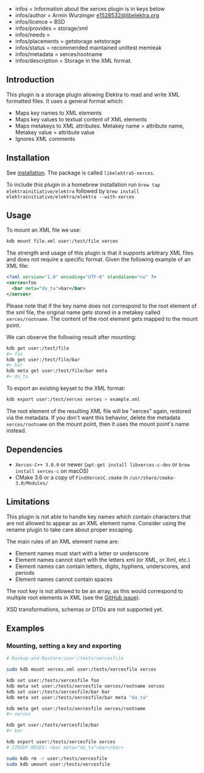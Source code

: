 - infos = Information about the xerces plugin is in keys below
- infos/author = Armin Wurzinger <e1528532@libelektra.org>
- infos/licence = BSD
- infos/provides = storage/xml
- infos/needs =
- infos/placements = getstorage setstorage
- infos/status = recommended maintained unittest memleak
- infos/metadata = xerces/rootname
- infos/description = Storage in the XML format.

## Introduction

This plugin is a storage plugin allowing Elektra to read and write XML
formatted files. It uses a general format which:

- Maps key names to XML elements
- Maps key values to textual content of XML elements
- Maps metakeys to XML attributes. Metakey name = attribute name, Metakey value
  = attribute value
- Ignores XML comments

## Installation

See [installation](/doc/INSTALL.md).
The package is called `libelektra5-xerces`.

To include this plugin in a homebrew installation run `brew tap elektrainitiative/elektra` followed by `brew install elektrainitiative/elektra/elektra --with-xerces`

## Usage

To mount an XML file we use:

```bash
kdb mount file.xml user:/test/file xerces
```

The strength and usage of this plugin is that it supports arbitrary XML files and
does not require a specific format. Given the following example of an XML file:

```xml
<?xml version="1.0" encoding="UTF-8" standalone="no" ?>
<xerces>foo
  <bar meta="da_ta">bar</bar>
</xerces>
```

Please note that if the key name does not correspond to the root element of the xml
file, the original name gets stored in a metakey called `xerces/rootname`. The content
of the root element gets mapped to the mount point.

We can observe the following result after mounting:

```bash
kdb get user:/test/file
#> foo
kdb get user:/test/file/bar
#> bar
kdb meta get user:/test/file/bar meta
#> da_ta
```

To export an existing keyset to the XML format:

```bash
kdb export user:/test/xerces xerces > example.xml
```

The root element of the resulting XML file will be "xerces" again, restored via the
metadata. If you don't want this behavior, delete the metadata `xerces/rootname` on
the mount point, then it uses the mount point's name instead.

## Dependencies

- `Xerces-C++ 3.0.0` or newer (`apt-get install libxerces-c-dev` or `brew install xerces-c` on macOS)
- CMake 3.6 or a copy of `FindXercesC.cmake` in
  `/usr/share/cmake-3.0/Modules/`

## Limitations

This plugin is not able to handle key names which contain characters that are not
allowed to appear as an XML element name. Consider using the rename plugin to
take care about proper escaping.

The main rules of an XML element name are:

- Element names must start with a letter or underscore
- Element names cannot start with the letters xml (or XML, or Xml, etc.)
- Element names can contain letters, digits, hyphens, underscores, and periods
- Element names cannot contain spaces

The root key is not allowed to be an array, as this would correspond to multiple
root elements in XML (see the
[GitHub issue](https://github.com/ElektraInitiative/libelektra/issues/1451)).

XSD transformations, schemas or DTDs are not supported yet.

## Examples

### Mounting, setting a key and exporting

```sh
# Backup-and-Restore:user:/tests/xercesfile

sudo kdb mount xerces.xml user:/tests/xercesfile xerces

kdb set user:/tests/xercesfile foo
kdb meta set user:/tests/xercesfile xerces/rootname xerces
kdb set user:/tests/xercesfile/bar bar
kdb meta set user:/tests/xercesfile/bar meta "da_ta"

kdb meta get user:/tests/xercesfile xerces/rootname
#> xerces

kdb get user:/tests/xercesfile/bar
#> bar

kdb export user:/tests/xercesfile xerces
# STDOUT-REGEX: <bar meta="da_ta">bar</bar>

sudo kdb rm -r user:/tests/xercesfile
sudo kdb umount user:/tests/xercesfile
```
